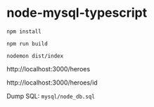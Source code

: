 # node-mysql-typescript


`npm install`

`npm run build`

`nodemon dist/index`

http://localhost:3000/heroes

http://localhost:3000/heroes/id

Dump SQL: `mysql/node_db.sql`
